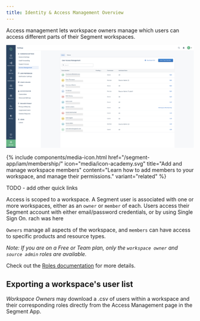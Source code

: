 ```yaml
---
title: Identity & Access Management Overview
---
```

Access management lets workspace owners manage which users can access different parts of their Segment workspaces.

![](images/access-mgmt-overview.png)

{% include components/media-icon.html href="/segment-app/iam/membership/" icon="media/icon-academy.svg" title="Add and manage workspace members" content="Learn how to add members to your workspace, and manage their permissions." variant="related" %}

TODO - add other quick links

Access is scoped to a workspace. A Segment user is associated with one or more workspaces, either as an `owner` or `member` of each.
Users access their Segment account with either email/password credentials, or by using Single Sign On. rach was here

`Owners` manage all aspects of the workspace, and `members` can have access to specific products and resource types.

_Note: If you are on a Free or Team plan, only the `workspace owner` and `source admin` roles are available._

Check out the [Roles documentation](/docs/segment-app/iam/roles/) for more details.

## Exporting a workspace's user list
*Workspace Owners* may download a .csv of users within a workspace and their corresponding roles directly from the Access Management page in the Segment App.
